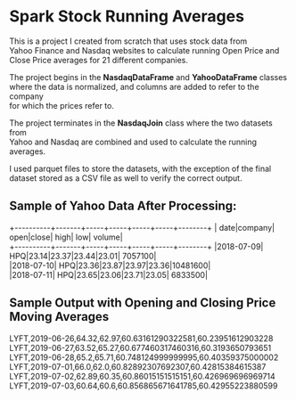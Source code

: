 # Spark Stock Running Averages

This is a project I created from scratch that uses stock data from  
Yahoo Finance and Nasdaq websites to calculate running Open Price and  
Close Price averages for 21 different companies. 

The project begins in the **NasdaqDataFrame** and **YahooDataFrame** classes  
where the data is normalized, and columns are added to refer to the company  
for which the prices refer to.  

The project terminates in the **NasdaqJoin** class where the two datasets from  
Yahoo and Nasdaq are combined and used to calculate the running averages.

I used parquet files to store the datasets, with the exception of the final  
dataset stored as a CSV file as well to verify the correct output.

## Sample of Yahoo Data After Processing:

+----------+-------+-----+-----+-----+-----+--------+
|      date|company| open|close| high|  low|  volume|  
+----------+-------+-----+-----+-----+-----+--------+
|2018-07-09|    HPQ|23.14|23.37|23.44|23.01| 7057100|  
|2018-07-10|    HPQ|23.36|23.87|23.97|23.36|10481600|  
|2018-07-11|    HPQ|23.65|23.06|23.71|23.05| 6833500|  

## Sample Output with Opening and Closing Price Moving Averages

LYFT,2019-06-26,64.32,62.97,60.63161290322581,60.23951612903228  
LYFT,2019-06-27,63.52,65.27,60.677460317460316,60.3193650793651  
LYFT,2019-06-28,65.2,65.71,60.748124999999995,60.40359375000002  
LYFT,2019-07-01,66.0,62.0,60.82892307692307,60.42815384615387  
LYFT,2019-07-02,62.89,60.35,60.86015151515151,60.426969696969714  
LYFT,2019-07-03,60.64,60.6,60.856865671641785,60.42955223880599  